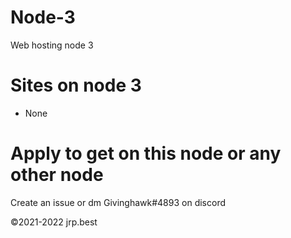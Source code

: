 # Node-3
Web hosting node 3
# Sites on node 3
<ul>
 <li>None</li>
</ul>
<h1>Apply to get on this node or any other node</h1>
Create an issue or dm Givinghawk#4893 on discord

©2021-2022 jrp.best
